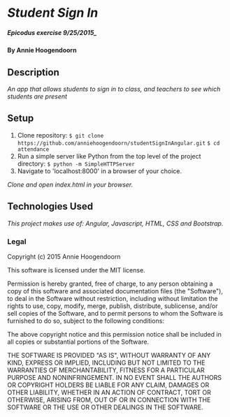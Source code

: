 # _Student Sign In_

##### Epicodus exercise 9/25/2015_

#### By Annie Hoogendoorn

## Description

_An app that allows students to sign in to class, and teachers to see which students are present_

## Setup

1. Clone repository:
`$ git clone https://github.com/anniehoogendoorn/studentSignInAngular.git`
`$ cd attendance`
2. Run a simple server like Python from the top level of the project directory:
`$ python -m SimpleHTTPServer`
3. Navigate to 'localhost:8000' in a browser of your choice.

_Clone and open index.html in your browser._  

## Technologies Used

_This project makes use of:
Angular, Javascript, HTML, CSS and Bootstrap._


### Legal

Copyright (c) 2015 Annie Hoogendoorn

This software is licensed under the MIT license.

Permission is hereby granted, free of charge, to any person obtaining a copy
of this software and associated documentation files (the "Software"), to deal
in the Software without restriction, including without limitation the rights
to use, copy, modify, merge, publish, distribute, sublicense, and/or sell
copies of the Software, and to permit persons to whom the Software is
furnished to do so, subject to the following conditions:

The above copyright notice and this permission notice shall be included in
all copies or substantial portions of the Software.

THE SOFTWARE IS PROVIDED "AS IS", WITHOUT WARRANTY OF ANY KIND, EXPRESS OR
IMPLIED, INCLUDING BUT NOT LIMITED TO THE WARRANTIES OF MERCHANTABILITY,
FITNESS FOR A PARTICULAR PURPOSE AND NONINFRINGEMENT. IN NO EVENT SHALL THE
AUTHORS OR COPYRIGHT HOLDERS BE LIABLE FOR ANY CLAIM, DAMAGES OR OTHER
LIABILITY, WHETHER IN AN ACTION OF CONTRACT, TORT OR OTHERWISE, ARISING FROM,
OUT OF OR IN CONNECTION WITH THE SOFTWARE OR THE USE OR OTHER DEALINGS IN
THE SOFTWARE.
